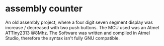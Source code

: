 # assembly counter
An old assembly project, where a four digit seven segment display was increase / decreased with two push buttons. The MCU used was an Atmel ATTiny2313 @8Mhz. The Software was written and compiled in Atmel Studio, therefore the syntax isn't fully GNU compatible.
